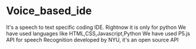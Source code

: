 # Voice_based_ide

It's a speech to text specific coding IDE.
Rightnow it is only for python
We have used languages like HTML,CSS,Javascript,Python
We have used P5.js API for speech Recognition developed by NYU, it's an open source API
